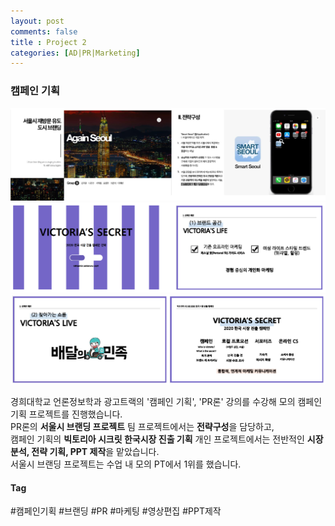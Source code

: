 ```yaml
---
layout: post
comments: false
title : Project 2
categories: [AD|PR|Marketing]
---
```


### 캠페인 기획

![스크린샷](/img/서울시.png)
![스크린샷](/img/빅토리아시크릿.png)
![스크린샷](/img/빅토리아시크릿2.png)

경희대학교 언론정보학과 광고트랙의 '캠페인 기획', 'PR론' 강의를 수강해 모의 캠페인 기획 프로젝트를 진행했습니다.  
PR론의 **서울시 브랜딩 프로젝트** 팀 프로젝트에서는 **전략구성**을 담당하고,  
캠페인 기획의 **빅토리아 시크릿 한국시장 진출 기획** 개인 프로젝트에서는 전반적인 **시장 분석, 전략 기획, PPT 제작**을 맡았습니다.  
서울시 브랜딩 프로젝트는 수업 내 모의 PT에서 1위를 했습니다.

#### Tag
#캠페인기획
#브랜딩
#PR
#마케팅
#영상편집
#PPT제작
